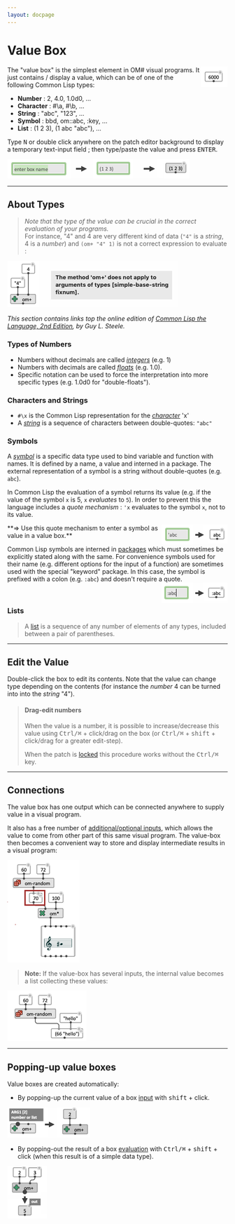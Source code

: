 ```yaml
---
layout: docpage
---
```


# Value Box

<img src="value-box_img/value-box.png" align="right">

The "value box" is the simplest element in OM# visual programs.
It just contains / display a value, which can be of one of the following Common Lisp types:

- **Number** : 2, 4.0, 1.0d0, ...
- **Character** : #\\a, #\\b, ...
- **String** : "abc", "123", ...
- **Symbol** : bbd, om::abc, :key,  ...
- **List** : (1 2 3), (1 abc "abc"), ...

Type <kbd>N</kbd> or double click anywhere on the patch editor background to display a temporary text-input field ; then type/paste the value and press <kbd>ENTER</kbd>.

<img src="value-box_img/value-box-new.png">

------

## About Types

> _Note that the type of the value can be crucial in the correct evaluation of your programs._    
For instance, "4" and 4 are very different kind of data (`"4"` is a _string_, 4 is a _number_) and 
 `(om+ "4" 1)` is not a correct expression to evaluate :     
<img src="value-box_img/type-error.png">

_This section contains links top the online edition of [Common Lisp the Language, 2nd Edition](https://www.cs.cmu.edu/Groups/AI/html/cltl/m_cltl2.html), by Guy L. Steele._

### Types of Numbers

- Numbers without decimals are called _[integers](https://www.cs.cmu.edu/Groups/AI/html/cltl/clm/node17.html#SECTION00611000000000000000)_ (e.g. 1)
- Numbers with decimals are called _[floats](https://www.cs.cmu.edu/Groups/AI/html/cltl/clm/node19.html#SECTION00613000000000000000)_ (e.g. 1.0).    
- Specific notation can be used to force the interpretation into more specific types (e.g. 1.0d0 for "double-floats").

### Characters and Strings

- `#\x` is the Common Lisp representation for the _[character](https://www.cs.cmu.edu/Groups/AI/html/cltl/clm/node21.html#SECTION00620000000000000000)_ 'x'
- A _[string](https://www.cs.cmu.edu/Groups/AI/html/cltl/clm/node31.html#SECTION00652000000000000000)_ is a sequence of characters between double-quotes: `"abc"`


### Symbols

A _[symbol](https://www.cs.cmu.edu/Groups/AI/html/cltl/clm/node27.html#SECTION00630000000000000000)_ is a specific data type used to bind variable and function with names. It is defined by a name, a value and interned in a package. The external representation of a symbol is a string without double-quotes (e.g. `abc`). 

In Common Lisp the evaluation of a symbol returns its value (e.g. if the value of the symbol `x` is 5, `x` _evaluates_ to `5`). In order to prevent this the language includes a _quote mechanism_ : `'x` evaluates to the symbol `x`, not to its value. 

<img src="value-box_img/value-box-symbol.png" align="right">
**=> Use this quote mechanism to enter a symbol as value in a value box.**


Common Lisp symbols are interned in [packages](https://www.cs.cmu.edu/Groups/AI/html/cltl/clm/node35.html#SECTION00680000000000000000) which must sometimes be explicitly stated along with the same. For convenience symbols used for their name (e.g. different options for the input of a function) are sometimes used with the special "keyword" package. In this case, the symbol is prefixed with a colon (e.g. `:abc`) and doesn't require a quote.
<img src="value-box_img/value-box-key.png" align="right">

<br>


### Lists

> A [list](https://www.cs.cmu.edu/Groups/AI/html/cltl/clm/node28.html#SECTION00640000000000000000) is a sequence of any number of elements of any types, included between a pair of parentheses.


------

## Edit the Value

Double-click the box to edit its contents. 
Note that the value can change type depending on the contents (for instance the _number_ 4 can be turned into into the _string_ "4").



> #### Drag-edit numbers
> When the value is a number, it is possible to increase/decrease this value using <kbd>Ctrl/⌘</kbd> + click/drag on the box (or <kbd>Ctrl/⌘</kbd> + <kbd>shift</kbd> + click/drag for a greater edit-step).
>
> When the patch is [locked](patch#lock) this procedure works without the <kbd>Ctrl/⌘</kbd> key.

------ 

## Connections 

The value box has one output which can be connected anywhere to supply value in a visual program.

It also has a free number of [additional/optional inputs](box-inputs), which allows the value to come from other part of this same visual program.
The value-box then becomes a convenient way to store and display intermediate results in a visual program:

<img src="value-box_img/value-box-input.png">

> **Note:** If the value-box has several inputs, the internal value becomes a list collecting these values:     
<img src="value-box_img/value-box-multi-inputs.png">

------

## Popping-up value boxes


Value boxes are created automatically:

- By popping-up the current value of a box [input](box-inputs) with <kbd>shift</kbd> + click.     
<img src="value-box_img/value-box-pop-up.png">

- By popping-out the result of a box [evaluation](eval) with <kbd>Ctrl/⌘</kbd> + <kbd>shift</kbd> + click (when this result is of a simple data type).     
<img src="value-box_img/value-box-pop-out.png">
